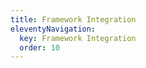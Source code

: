 ```yaml
---
title: Framework Integration
eleventyNavigation:
  key: Framework Integration
  order: 10
---
```


<!-- This file exists only to create a section heading.
     Its output is deleted by the Eleventy build process. -->

